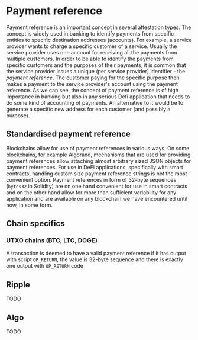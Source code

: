 # Payment reference

Payment reference is an important concept in several attestation types. The concept is widely used in banking to identify payments from specific entities to specific destination addresses (accounts). For example, a service provider wants to charge a specific customer of a service. Usually the service provider uses one account for receiving all the payments from multiple customers. In order to be able to identify the payments from specific customers and the purposes of their payments, it is common that the service provider issues a unique (per service provider) identifier - the _payment reference_. The customer paying for the specific purpose then makes a payment to the service provider's account using the payment reference. As we can see, the concept of payment reference is of high importance in banking but also in any serious Defi application that needs to do some kind of accounting of payments. An alternative to it would be to generate a specific new address for each customer (and possibly a purpose).


## Standardised payment reference

Blockchains allow for use of payment references in various ways. On some blockchains, for example Algorand, mechanisms that are used for providing payment references allow attaching almost arbitrary sized JSON objects for payment references. For use in DeFi applications, specifically with smart contracts, handling custom size payment reference strings is not the most convenient option. Payment references in form of 32-byte sequences (`bytes32` in Solidity) are on one hand convenient for use in smart contracts and on the other hand allow for more than sufficient variability for any application and are available on any blockchain we have encountered until now, in some form.

## Chain specifics

### UTXO chains (BTC, LTC, DOGE)

A transaction is deemed to have a valid payment reference if it has output with script `OP_RETURN`, the value is 32-byte sequence and there is exactly one output with `OP_RETURN` code

## Ripple

TODO 

## Algo

TODO

